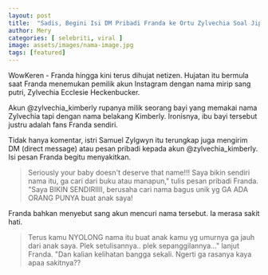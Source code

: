 ```yaml
---
layout: post
title:  "Sadis, Begini Isi DM Pribadi Franda ke Ortu Zylvechia Soal Jiplak Nama"
author: Mery
categories: [ selebriti, viral ]
image: assets/images/nama-image.jpg
tags: [featured]
---
```


WowKeren - Franda hingga kini terus dihujat netizen. Hujatan itu bermula saat Franda menemukan pemilik akun Instagram dengan nama mirip sang putri, Zylvechia Ecclesie Heckenbucker.  

Akun @zylvechia_kimberly rupanya milik seorang bayi yang memakai nama Zylvechia tapi dengan nama belakang Kimberly. Ironisnya, ibu bayi tersebut justru adalah fans Franda sendiri.   

Tidak hanya komentar, istri Samuel Zylgwyn itu terungkap juga mengirim DM (direct message) atau pesan pribadi kepada akun @zylvechia_kimberly. Isi pesan Franda begitu menyakitkan.  

> Seriously your baby doesn't deserve that name!!! Saya bikin sendiri nama itu, ga cari dari buku atau manapun," tulis pesan pribadi Franda. "Saya BIKIN SENDIRIIII, berusaha cari nama bagus unik yg GA ADA ORANG PUNYA buat anak saya!

Franda bahkan menyebut sang akun mencuri nama tersebut. Ia merasa sakit hati.  

> Terus kamu NYOLONG nama itu buat anak kamu yg umurnya ga jauh dari anak saya. Plek setulisannya.. plek sepanggilannya..." lanjut Franda. "Dan kalian kelihatan bangga sekali. Ngerti ga rasanya kaya apaa sakitnya?? 
